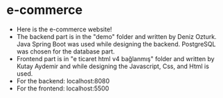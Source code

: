 # e-commerce

- Here is the e-commerce website!
- The backend part is in the "demo" folder and written by Deniz Ozturk. Java Spring Boot was used while designing the backend. PostgreSQL was chosen for the database part.
- Frontend part is in "e ticaret html v4 bağlanmış" folder and written by Kutay Aydemir and while designing the Javascript, Css, and Html is used.
- For the backend: localhost:8080
- For the frontend: localhost:5500

